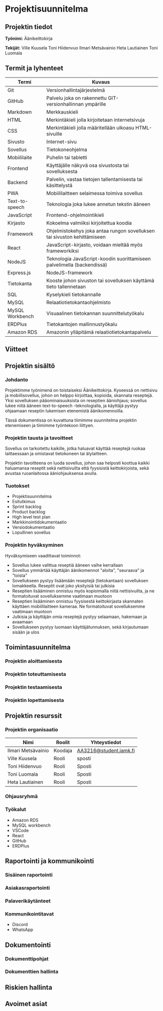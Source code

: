 # Projektisuunnitelma

## Projektin tiedot

**Työnimi:**
Äänikeittokirja

**Tekijät:**
Ville Kuusela
Toni Hiidenvuo
Ilmari Metsävainio
Heta Lautiainen
Toni Luomala

## Termit ja lyhenteet
| Termi | Kuvaus |
|---|---|
Git | Versionhallintajärjestelmä
GitHub | Palvelu joka on rakennettu GIT-versionhallinnan ympärille
Markdown | Merkkauskieli
HTML| Merkintäkieli jolla kirjoitetaan internetsivuja
CSS| Merkintäkieli jolla määritellään ulkoasu HTML-sivuille
Sivusto| Internet-sivu
Sovellus| Tietokoneohjelma
Mobiililaite| Puhelin tai tabletti
Frontend| Käyttäjälle näkyvä osa sivustosta tai sovelluksesta
Backend| Palvelin, vastaa tietojen tallentamisesta tai käsittelystä
PWA| Mobiililaitteen selaimessa toimiva sovellus
Text-to-speech| Teknologia joka lukee annetun tekstin ääneen
JavaScript| Frontend-ohjelmointikieli
Kirjasto| Kokoelma valmiiksi kirjoitettua koodia
Framework| Ohjelmistokehys joka antaa rungon sovelluksen tai sivuston kehittämiseen
React| JavaScript-kirjasto, voidaan mieltää myös frameworkiksi
NodeJS| Teknologia JavaScript-koodin suorittamiseen palvelimella (backendissä)
Express.js| NodeJS-framework
Tietokanta| Kooste johon sivuston tai sovelluksen käyttämä tieto tallennetaan
SQL| Kyselykieli tietokannalle
MySQL | Relaatiotietokantaohjelmisto
MySQL Workbench | Visuaalinen tietokannan suunnittelutyökalu
ERDPlus | Tietokantojen mallinnustyökalu
Amazon RDS | Amazonin ylläpitämä relaatiotietokantapalvelu

## Viitteet

## Projektin sisältö

### Johdanto

Projektimme työnimenä on toistaiseksi Äänikeittokirja. Kyseessä on nettisivu ja mobiilisovellus, johon on helppo kirjoittaa, kopioida, skannata reseptejä. Yksi sovelluksen pääominaisuuksista on reseptien ääniohjaus; sovellus lukee niitä ääneen text-to-speech -teknologialla, ja käyttäjä pystyy ohjaamaan reseptin lukemisen etenemistä äänikomennoilla.

Tässä dokumentissa on kuvattuna tiimimme suunnitelma projektin etenemiseen ja tiimimme työntekoon liittyen.

### Projektin tausta ja tavoitteet

Sovellus on tarkoitettu kaikille, jotka haluavat käyttää reseptejä ruokaa laittaessaan ja omistavat tietokoneen tai älylaitteen.

Projektin tavoitteena on luoda sovellus, johon saa helposti koottua kaikki haluamansa reseptit sekä nettisivuilta että fyysisistä keittokirjoista, sekä avustaa ruoanlaitossa ääniohjauksensa avulla.

### Tuotokset

- Projektisuunnitelma
- Esitutkimus
- Sprint backlog
- Product backlog
- High level test plan
- Markkinointidokumentaatio
- Versiodokumentaatio
- Lopullinen sovellus

### Projektin hyväksyminen

Hyväksymiseen vaadittavat toiminnot:

- Sovellus lukee valittua reseptiä ääneen vaihe kerrallaan
- Sovellus ymmärtää käyttäjän äänikomennot "aloita", "seuraava" ja "toista"
- Sovellukseen pystyy lisäämään reseptejä (tietokantaan) sovelluksen lomakkeella. Reseptit ovat joko yksityisiä tai julkisia
- Reseptien lisääminen onnistuu myös kopioimalla niitä nettisivuilta, ja ne formatoituvat sovelluksemme vaatimaan muotoon
- Reseptien lisääminen onnistuu fyysisestä keittokirjasta skannaten käyttäen mobiililaitteen kameraa. Ne formatoituvat sovelluksemme vaatimaan muotoon
- Julkisia ja käyttäjän omia reseptejä pystyy selaamaan, hakemaan ja avaamaan
- Sovellukseen pystyy luomaan käyttäjätunnuksen, sekä kirjautumaan sisään ja ulos

## Toimintasuunnitelma

### Projektin aloittamisesta

### Projektin toteuttamisesta

### Projektin testaamisesta

### Projektin lopettamisesta

## Projektin resurssit

### Projektin organisaatio
|Nimi|Roolit|Yhteystiedot|
|--| --| --|
| Ilmari Metsävainio | Koodaja |AA3216@student.jamk.fi	|
|Ville Kuusela|Rooli|sposti
|Toni Hiidenvuo|Rooli|Sposti
|Toni Luomala|Rooli|Sposti
|Heta Lautiainen|Rooli|Sposti

### Ohjausryhmä

### Työkalut

- Amazon RDS
- MySQL workbench
-	VSCode
-	React
-	GitHub
-	ERDPlus

## Raportointi ja kommunikointi

### Sisäinen raportointi

### Asiakasraportointi

### Palaverikäytänteet

### Kommunikointitavat
- Discord
- WhatsApp

## Dokumentointi

### Dokumenttipohjat

### Dokumenttien hallinta

## Riskien hallinta

## Avoimet asiat
